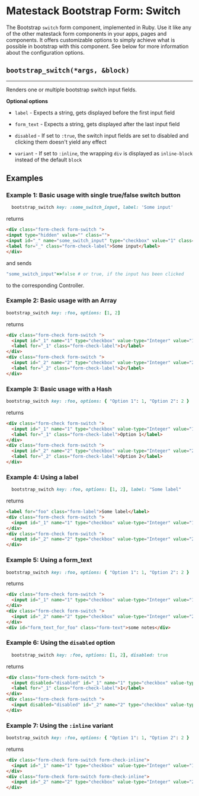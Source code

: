 # Matestack Bootstrap Form: Switch

The Bootstrap `switch` form component, implemented in Ruby. Use it like any of the other matestack form components in your apps, pages and components. It offers customizable options to simply achieve what is possible in bootstrap with this component. See below for more information about the configuration options.

## `bootstrap_switch(*args, &block)`
----

Renders one or multiple bootstrap switch input fields.

**Optional options**

* `label` - Expects a string, gets displayed before the first input field

* `form_text` - Expects a string, gets displayed after the last input field

* `disabled` - If set to `:true`, the switch input fields are set to disabled and clicking them doesn't yield any effect

* `variant` - If set to `:inline`, the wrapping `div` is displayed as `inline-block` instead of the default `block`

## Examples

### Example 1: Basic usage with single true/false switch button

```ruby
  bootstrap_switch key: :some_switch_input, label: 'Some input'
```

returns

```html
<div class="form-check form-switch ">
<input type="hidden" value="" class="">
<input id="_" name="some_switch_input" type="checkbox" value="1" class="form-check-input">
<label for="_" class="form-check-label">Some input</label>
</div>
```

and sends

```ruby
"some_switch_input"=>false # or true, if the input has been clicked
```

to the corresponding Controller.

### Example 2: Basic usage with an Array

```ruby
bootstrap_switch key: :foo, options: [1, 2]
```

returns

```html
<div class="form-check form-switch ">
  <input id="_1" name="1" type="checkbox" value-type="Integer" value="1" class="form-check-input">
  <label for="_1" class="form-check-label">1</label>
</div>
<div class="form-check form-switch ">
  <input id="_2" name="2" type="checkbox" value-type="Integer" value="2" class="form-check-input">
  <label for="_2" class="form-check-label">2</label>
</div>
```

### Example 3: Basic usage with a Hash

```ruby
bootstrap_switch key: :foo, options: { "Option 1": 1, "Option 2": 2 }
```

returns

```html
<div class="form-check form-switch ">
  <input id="_1" name="1" type="checkbox" value-type="Integer" value="1" class="form-check-input">
  <label for="_1" class="form-check-label">Option 1</label>
</div>
<div class="form-check form-switch ">
  <input id="_2" name="2" type="checkbox" value-type="Integer" value="2" class="form-check-input">
  <label for="_2" class="form-check-label">Option 2</label>
</div>
```

### Example 4: Using a label

```ruby
  bootstrap_switch key: :foo, options: [1, 2], label: "Some label"
```

returns

```html
<label for="foo" class="form-label">Some label</label>
<div class="form-check form-switch ">
  <input id="_1" name="1" type="checkbox" value-type="Integer" value="1" class="form-check-input"> <label for="_1" class="form-check-label">1</label>
</div>
<div class="form-check form-switch ">
  <input id="_2" name="2" type="checkbox" value-type="Integer" value="2" class="form-check-input"><label for="_2" class="form-check-label">2</label>
</div>
```

### Example 5: Using a form_text

```ruby
bootstrap_switch key: :foo, options: { "Option 1": 1, "Option 2": 2 }
```

returns

```html
<div class="form-check form-switch ">
  <input id="_1" name="1" type="checkbox" value-type="Integer" value="1" class="form-check-input"><label for="_1" class="form-check-label">1</label>
</div>
<div class="form-check form-switch ">
  <input id="_2" name="2" type="checkbox" value-type="Integer" value="2" class="form-check-input"><label for="_2" class="form-check-label">2</label>
</div>
<div id="form_text_for_foo" class="form-text">some notes</div>
```

### Example 6: Using the `disabled` option

```ruby
  bootstrap_switch key: :foo, options: [1, 2], disabled: true
```

returns

```html
<div class="form-check form-switch ">
  <input disabled="disabled" id="_1" name="1" type="checkbox" value-type="Integer" value="1" class="form-check-input">
  <label for="_1" class="form-check-label">1</label>
</div>
<div class="form-check form-switch ">
  <input disabled="disabled" id="_2" name="2" type="checkbox" value-type="Integer" value="2" class="form-check-input"><label for="_2" class="form-check-label">2</label>
</div>
```

### Example 7: Using the `:inline` variant

```ruby
bootstrap_switch key: :foo, options: { "Option 1": 1, "Option 2": 2 }
```

returns

```html
<div class="form-check form-switch form-check-inline">
  <input id="_1" name="1" type="checkbox" value-type="Integer" value="1" class="form-check-input"><label for="_1" class="form-check-label">1</label>
</div>
<div class="form-check form-switch form-check-inline">
  <input id="_2" name="2" type="checkbox" value-type="Integer" value="2" class="form-check-input"><label for="_2" class="form-check-label">2</label>
</div>
```
